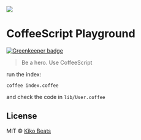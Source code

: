 ![](http://seanjmacisaac.com/projects/design/coffee-script_logo-01.png)

# CoffeeScript Playground

[![Greenkeeper badge](https://badges.greenkeeper.io/Kikobeats/coffee_playground.svg)](https://greenkeeper.io/)


> Be a hero. Use CoffeeScript


run the index:

```
coffee index.coffee
```

and check the code in `lib/User.coffee`

## License

MIT © [Kiko Beats](http://www.kikobeats.com)


